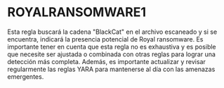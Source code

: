 # ROYALRANSOMWARE1
Esta regla buscará la cadena "BlackCat" en el archivo escaneado y si se encuentra, indicará la presencia potencial de Royal ransomware. 
Es importante tener en cuenta que esta regla no es exhaustiva y es posible que necesite ser ajustada o combinada con otras reglas para lograr una detección más completa.
Además, es importante actualizar y revisar regularmente las reglas YARA para mantenerse al día con las amenazas emergentes.
